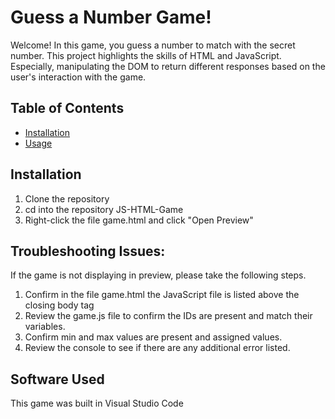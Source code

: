 # Guess a Number Game! 
Welcome! In this game, you guess a number to match with the secret number. This project highlights the skills of HTML and JavaScript. Especially, manipulating the DOM to return different responses based on the user's interaction with the game. 

## Table of Contents
- [Installation](#installation)
- [Usage](#usage)

## Installation 
1. Clone the repository 
2. cd into the repository JS-HTML-Game
3. Right-click the file game.html and click "Open Preview" 

## Troubleshooting Issues:
If the game is not displaying in preview, please take the following steps. 
1. Confirm in the file game.html the JavaScript file is listed above the closing body tag <script src="game.js"></script>
2. Review the game.js file to confirm the IDs are present and match their variables.
3. Confirm min and max values are present and assigned values.
4. Review the console to see if there are any additional error listed.

## Software Used

This game was built in Visual Studio Code